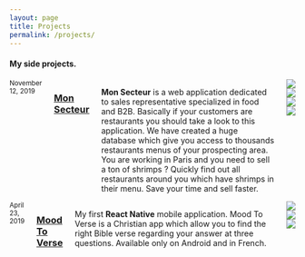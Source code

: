```yaml
---
layout: page
title: Projects
permalink: /projects/
---
```

<script async src="https://www.googletagmanager.com/gtag/js?id=UA-90123342-2"></script>
<script>
  window.dataLayer = window.dataLayer || [];
  function gtag(){dataLayer.push(arguments);}
  gtag('js', new Date());

  gtag('config', 'UA-90123342-2');
</script>

<h4 class='title-sub'>My side projects.</h4>

<div class="row">
	<div class="small-12 columns">
	<sub>November 12, 2019</sub>
	<a href="https://www.monsecteur.com/" target="_blank"><h3>Mon Secteur</h3></a>
    <p><b>Mon Secteur</b> is a web application dedicated to sales representative specialized in food and B2B. Basically if your customers are restaurants you should take a look to this application. We have created a huge database which give you access to thousands restaurants menus of your prospecting area. You are working in Paris and you need to sell a ton of shrimps ? Quickly find out all restaurants around you which have shrimps in their menu. Save your time and sell faster.</p>
    <div class='screenshot-app'>
      <img class="screenshot-web" src="{{ site.thumb_4 }}" />
      <img class="screenshot-web" src="{{ site.thumb_7 }}" />
      <img class="screenshot-web" src="{{ site.thumb_5 }}" />
      <img class="screenshot-web" src="{{ site.thumb_6 }}" />
    </div>
	</div>
</div>

<div class="row">
	<div class="small-12 columns">
	<sub>April 23, 2019</sub>
	<a href="https://play.google.com/store/apps/details?id=com.moodtoverse.moodtoverse" target="_blank"><h3>Mood To Verse</h3></a>
    <p>My first <b>React Native</b> mobile application. Mood To Verse is a Christian app which allow you to find the right Bible verse regarding your answer at three questions. Available only on Android and in French. </p>
    <div class='screenshot-app'>
      <img class="screenshot" src="{{ site.thumb_2 }}" />
      <img class="screenshot" src="{{ site.thumb_3 }}" />
      <img class="screenshot" src="{{ site.thumb_1 }}" />
    </div>
	</div>
</div>
